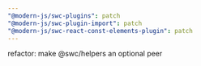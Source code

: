 ```yaml
---
"@modern-js/swc-plugins": patch
"@modern-js/swc-plugin-import": patch
"@modern-js/swc-react-const-elements-plugin": patch
---
```


refactor: make @swc/helpers an optional peer
